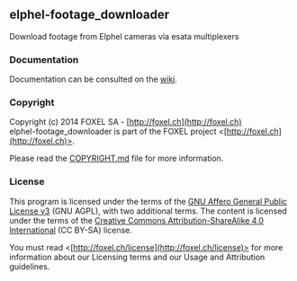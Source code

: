 ## elphel-footage_downloader

Download footage from Elphel cameras via esata multiplexers

### Documentation

Documentation can be consulted on the [wiki](https://github.com/luxigo/elphel-footage_downloader/wiki).

### Copyright

Copyright (c) 2014 FOXEL SA - [http://foxel.ch](http://foxel.ch)<br />
elphel-footage_downloader is part of the FOXEL project <[http://foxel.ch](http://foxel.ch)>.

Please read the [COPYRIGHT.md](COPYRIGHT.md) file for more information.

### License

This program is licensed under the terms of the
[GNU Affero General Public License v3](http://www.gnu.org/licenses/agpl.html)
(GNU AGPL), with two additional terms. The content is licensed under the terms
of the
[Creative Commons Attribution-ShareAlike 4.0 International](http://creativecommons.org/licenses/by-sa/4.0/)
(CC BY-SA) license.

You must read <[http://foxel.ch/license](http://foxel.ch/license)> for more
information about our Licensing terms and our Usage and Attribution guidelines.
